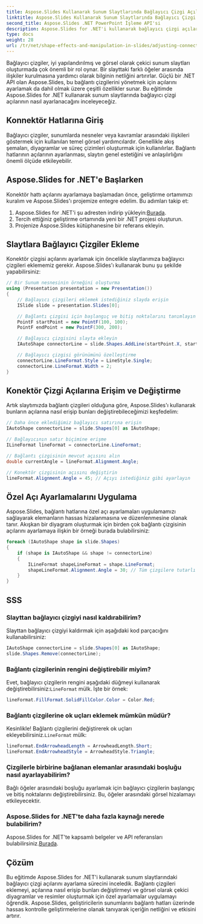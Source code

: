 ```yaml
---
title: Aspose.Slides Kullanarak Sunum Slaytlarında Bağlayıcı Çizgi Açılarını Ayarlama
linktitle: Aspose.Slides Kullanarak Sunum Slaytlarında Bağlayıcı Çizgi Açılarını Ayarlama
second_title: Aspose.Slides .NET PowerPoint İşleme API'si
description: Aspose.Slides for .NET'i kullanarak bağlayıcı çizgi açılarını ayarlayarak sunum slaytlarınızı nasıl geliştireceğinizi öğrenin. Kod örnekleri içeren adım adım kılavuz.
type: docs
weight: 28
url: /tr/net/shape-effects-and-manipulation-in-slides/adjusting-connector-line-angles/
---
```


Bağlayıcı çizgiler, iyi yapılandırılmış ve görsel olarak çekici sunum slaytları oluşturmada çok önemli bir rol oynar. Bir slayttaki farklı öğeler arasında ilişkiler kurulmasına yardımcı olarak bilginin netliğini artırırlar. Güçlü bir .NET API olan Aspose.Slides, bu bağlantı çizgilerini yönetmek için açılarını ayarlamak da dahil olmak üzere çeşitli özellikler sunar. Bu eğitimde Aspose.Slides for .NET kullanarak sunum slaytlarında bağlayıcı çizgi açılarının nasıl ayarlanacağını inceleyeceğiz.

## Konnektör Hatlarına Giriş

Bağlayıcı çizgiler, sunumlarda nesneler veya kavramlar arasındaki ilişkileri göstermek için kullanılan temel görsel yardımcılardır. Genellikle akış şemaları, diyagramlar ve süreç çizimleri oluşturmak için kullanılırlar. Bağlantı hatlarının açılarının ayarlanması, slaytın genel estetiğini ve anlaşılırlığını önemli ölçüde etkileyebilir.

## Aspose.Slides for .NET'e Başlarken

Konektör hattı açılarını ayarlamaya başlamadan önce, geliştirme ortamımızı kuralım ve Aspose.Slides'ı projemize entegre edelim. Bu adımları takip et:

1. Aspose.Slides for .NET'i şu adresten indirip yükleyin:[Burada](https://releases.aspose.com/slides/net/).
2. Tercih ettiğiniz geliştirme ortamında yeni bir .NET projesi oluşturun.
3. Projenize Aspose.Slides kütüphanesine bir referans ekleyin.

## Slaytlara Bağlayıcı Çizgiler Ekleme

Konektör çizgisi açılarını ayarlamak için öncelikle slaytlarımıza bağlayıcı çizgileri eklememiz gerekir. Aspose.Slides'ı kullanarak bunu şu şekilde yapabilirsiniz:

```csharp
// Bir Sunum nesnesinin örneğini oluşturma
using (Presentation presentation = new Presentation())
{
    // Bağlayıcı çizgileri eklemek istediğiniz slayda erişin
    ISlide slide = presentation.Slides[0];

    // Bağlantı çizgisi için başlangıç ve bitiş noktalarını tanımlayın
    PointF startPoint = new PointF(100, 100);
    PointF endPoint = new PointF(300, 200);

    // Bağlayıcı çizgisini slayta ekleyin
    IAutoShape connectorLine = slide.Shapes.AddLine(startPoint.X, startPoint.Y, endPoint.X, endPoint.Y);

    // Bağlayıcı çizgisi görünümünü özelleştirme
    connectorLine.LineFormat.Style = LineStyle.Single;
    connectorLine.LineFormat.Width = 2;
}
```

## Konektör Çizgi Açılarına Erişim ve Değiştirme

Artık slaytımızda bağlantı çizgileri olduğuna göre, Aspose.Slides'ı kullanarak bunların açılarına nasıl erişip bunları değiştirebileceğimizi keşfedelim:

```csharp
// Daha önce eklediğimiz bağlayıcı satırına erişin
IAutoShape connectorLine = slide.Shapes[0] as IAutoShape;

// Bağlayıcının satır biçimine erişme
ILineFormat lineFormat = connectorLine.LineFormat;

// Bağlantı çizgisinin mevcut açısını alın
double currentAngle = lineFormat.Alignment.Angle;

// Konektör çizgisinin açısını değiştirin
lineFormat.Alignment.Angle = 45; // Açıyı istediğiniz gibi ayarlayın
```

## Özel Açı Ayarlamalarını Uygulama

Aspose.Slides, bağlantı hatlarına özel açı ayarlamaları uygulamamızı sağlayarak elemanların hassas hizalanmasına ve düzenlenmesine olanak tanır. Akışkan bir diyagram oluşturmak için birden çok bağlantı çizgisinin açılarını ayarlamaya ilişkin bir örneği burada bulabilirsiniz:

```csharp
foreach (IAutoShape shape in slide.Shapes)
{
    if (shape is IAutoShape && shape != connectorLine)
    {
        ILineFormat shapeLineFormat = shape.LineFormat;
        shapeLineFormat.Alignment.Angle = 30; // Tüm çizgilere tutarlı bir açı uygulayın
    }
}
```

## SSS

### Slayttan bağlayıcı çizgiyi nasıl kaldırabilirim?

Slayttan bağlayıcı çizgiyi kaldırmak için aşağıdaki kod parçacığını kullanabilirsiniz:

```csharp
IAutoShape connectorLine = slide.Shapes[0] as IAutoShape;
slide.Shapes.Remove(connectorLine);
```

### Bağlantı çizgilerinin rengini değiştirebilir miyim?

 Evet, bağlayıcı çizgilerin rengini aşağıdaki düğmeyi kullanarak değiştirebilirsiniz:`LineFormat` mülk. İşte bir örnek:

```csharp
lineFormat.FillFormat.SolidFillColor.Color = Color.Red;
```

### Bağlantı çizgilerine ok uçları eklemek mümkün müdür?

 Kesinlikle! Bağlantı çizgilerini değiştirerek ok uçları ekleyebilirsiniz.`LineFormat` mülk:

```csharp
lineFormat.EndArrowheadLength = ArrowheadLength.Short;
lineFormat.EndArrowheadStyle = ArrowheadStyle.Triangle;
```

### Çizgilerle birbirine bağlanan elemanlar arasındaki boşluğu nasıl ayarlayabilirim?

Bağlı öğeler arasındaki boşluğu ayarlamak için bağlayıcı çizgilerin başlangıç ve bitiş noktalarını değiştirebilirsiniz. Bu, öğeler arasındaki görsel hizalamayı etkileyecektir.

### Aspose.Slides for .NET'te daha fazla kaynağı nerede bulabilirim?

Aspose.Slides for .NET'te kapsamlı belgeler ve API referansları bulabilirsiniz.[Burada](https://reference.aspose.com/slides/net/).

## Çözüm

Bu eğitimde Aspose.Slides for .NET'i kullanarak sunum slaytlarındaki bağlayıcı çizgi açılarını ayarlama sürecini inceledik. Bağlantı çizgileri eklemeyi, açılarına nasıl erişip bunları değiştirmeyi ve görsel olarak çekici diyagramlar ve resimler oluşturmak için özel ayarlamalar uygulamayı öğrendik. Aspose.Slides, geliştiricilerin sunumlarını bağlantı hatları üzerinde hassas kontrolle geliştirmelerine olanak tanıyarak içeriğin netliğini ve etkisini artırır.